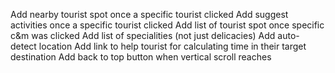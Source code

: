 Add nearby tourist spot once a specific tourist clicked
Add suggest activities once a specific tourist clicked
Add list of tourist spot once specific c&m was clicked
Add list of specialities (not just delicacies)
Add auto-detect location
Add link to help tourist for calculating time in their target destination
Add back to top button when vertical scroll reaches